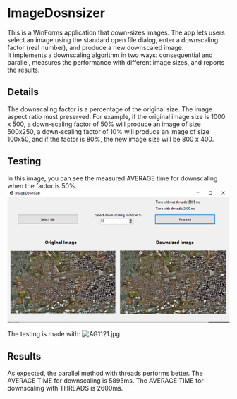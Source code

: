 # ImageDosnsizer

This is a WinForms application that down-sizes images. 
The app lets users select an image using the standard open file dialog, enter a downscaling factor (real number), and produce a new downscaled image.  
It implements a downscaling algorithm in two ways: consequential and parallel, measures the performance with different image sizes, and reports the results.

## Details

The downscaling factor is a percentage of the original size.  The image aspect ratio must preserved. For example, if the original image size is 1000 x 500, a down-scaling factor of 50% will produce an image of size 500x250, a down-scaling factor of 10% will produce an image of size 100x50, and if the factor is 80%, the new image size will be 800 x 400.

## Testing

In this image, you can see the measured AVERAGE time for downscaling when the factor is 50%. 
![AVERAGE TIME](images/AverageTimeDownscaling.png)

The testing is made with: 
![AG1121.jpg](images/AG1121.jpg)

## Results

As expected, the parallel method with threads performs better.
The AVERAGE TIME for downscaling is 5895ms.
The AVERAGE TIME for downscaling with THREADS is 2600ms.
